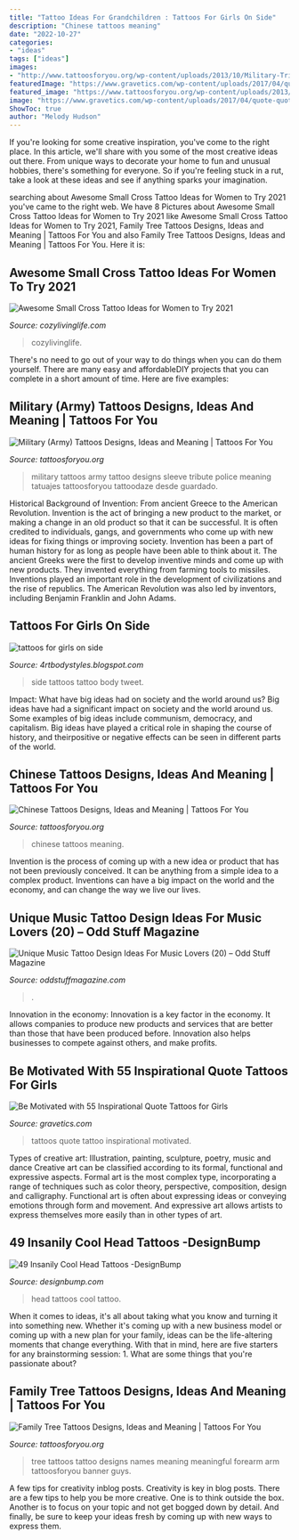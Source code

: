 ```yaml
---
title: "Tattoo Ideas For Grandchildren : Tattoos For Girls On Side"
description: "Chinese tattoos meaning"
date: "2022-10-27"
categories:
- "ideas"
tags: ["ideas"]
images:
- "http://www.tattoosforyou.org/wp-content/uploads/2013/10/Military-Tribute-Tattoos-768x1024.jpg"
featuredImage: "https://www.gravetics.com/wp-content/uploads/2017/04/quote-quotetattoos-quotetattoo-tattoo-tattoos-tattoosofinstagram-girlswithtattoos-love-lovetattoo.jpg"
featured_image: "https://www.tattoosforyou.org/wp-content/uploads/2013/11/Family-Tree-Tattoo-Designs-With-Names.jpg"
image: "https://www.gravetics.com/wp-content/uploads/2017/04/quote-quotetattoos-quotetattoo-tattoo-tattoos-tattoosofinstagram-girlswithtattoos-love-lovetattoo.jpg"
ShowToc: true
author: "Melody Hudson"
---
```



If you're looking for some creative inspiration, you've come to the right place. In this article, we'll share with you some of the most creative ideas out there. From unique ways to decorate your home to fun and unusual hobbies, there's something for everyone. So if you're feeling stuck in a rut, take a look at these ideas and see if anything sparks your imagination.

	

		
searching about Awesome Small Cross Tattoo Ideas for Women to Try 2021 you've came to the right web. We have 8 Pictures about Awesome Small Cross Tattoo Ideas for Women to Try 2021 like Awesome Small Cross Tattoo Ideas for Women to Try 2021, Family Tree Tattoos Designs, Ideas and Meaning | Tattoos For You and also Family Tree Tattoos Designs, Ideas and Meaning | Tattoos For You. Here it is:
		
    
## Awesome Small Cross Tattoo Ideas For Women To Try 2021

<img loading=lazy src="https://cozylivinglife.com/wp-content/uploads/2021/06/12-2-683x1024.jpg" onerror="this.onerror=null;this.src='https://tse3.mm.bing.net/th?id=OIP.HYp0JURUXOsagQytpHmnCwHaLG&amp;pid=15.1';" alt="Awesome Small Cross Tattoo Ideas for Women to Try 2021">

_Source: cozylivinglife.com_

>cozylivinglife. 

	

There's no need to go out of your way to do things when you can do them yourself. There are many easy and affordableDIY projects that you can complete in a short amount of time. Here are five examples: 

    
## Military (Army) Tattoos Designs, Ideas And Meaning | Tattoos For You

<img loading=lazy src="http://www.tattoosforyou.org/wp-content/uploads/2013/10/Military-Tribute-Tattoos-768x1024.jpg" onerror="this.onerror=null;this.src='https://tse2.mm.bing.net/th?id=OIP.PStC_xY8mbZExjSWOG4i4gHaJ4&amp;pid=15.1';" alt="Military (Army) Tattoos Designs, Ideas and Meaning | Tattoos For You">

_Source: tattoosforyou.org_

>military tattoos army tattoo designs sleeve tribute police meaning tatuajes tattoosforyou tattoodaze desde guardado. 

	

Historical Background of Invention: From ancient Greece to the American Revolution.
Invention is the act of bringing a new product to the market, or making a change in an old product so that it can be successful. It is often credited to individuals, gangs, and governments who come up with new ideas for fixing things or improving society. Invention has been a part of human history for as long as people have been able to think about it. The ancient Greeks were the first to develop inventive minds and come up with new products. They invented everything from farming tools to missiles. Inventions played an important role in the development of civilizations and the rise of republics. The American Revolution was also led by inventors, including Benjamin Franklin and John Adams.

    
## Tattoos For Girls On Side

<img loading=lazy src="http://1.bp.blogspot.com/-9ESG2Dv5cJ0/Ty5Bs9RtXVI/AAAAAAAAArw/3nB1d21j1VI/s1600/Women-Side-Tattoo-Design-Fashion-2012.jpg" onerror="this.onerror=null;this.src='https://tse4.mm.bing.net/th?id=OIP.EsCJDQKhi_t2grI-LpRocQHaJ4&amp;pid=15.1';" alt="tattoos for girls on side">

_Source: 4rtbodystyles.blogspot.com_

>side tattoos tattoo body tweet. 

	

Impact: What have big ideas had on society and the world around us?
Big ideas have had a significant impact on society and the world around us. Some examples of big ideas include communism, democracy, and capitalism. Big ideas have played a critical role in shaping the course of history, and theirpositive or negative effects can be seen in different parts of the world.

    
## Chinese Tattoos Designs, Ideas And Meaning | Tattoos For You

<img loading=lazy src="http://www.tattoosforyou.org/wp-content/uploads/2013/10/Chinese-Tattoos-768x1024.jpg" onerror="this.onerror=null;this.src='https://tse2.mm.bing.net/th?id=OIP.LolMsPsFGkg0jH4AYcPu2wHaJ4&amp;pid=15.1';" alt="Chinese Tattoos Designs, Ideas and Meaning | Tattoos For You">

_Source: tattoosforyou.org_

>chinese tattoos meaning. 

	

Invention is the process of coming up with a new idea or product that has not been previously conceived. It can be anything from a simple idea to a complex product. Inventions can have a big impact on the world and the economy, and can change the way we live our lives.

    
## Unique Music Tattoo Design Ideas For Music Lovers (20) – Odd Stuff Magazine

<img loading=lazy src="https://oddstuffmagazine.com/wp-content/uploads/2013/09/Music-Tattoos-20.jpg" onerror="this.onerror=null;this.src='https://tse4.mm.bing.net/th?id=OIP.g1BlM9SaG7jb7syLJbgf6wHaLC&amp;pid=15.1';" alt="Unique Music Tattoo Design Ideas For Music Lovers (20) – Odd Stuff Magazine">

_Source: oddstuffmagazine.com_

>. 

	

Innovation in the economy:
Innovation is a key factor in the economy. It allows companies to produce new products and services that are better than those that have been produced before. Innovation also helps businesses to compete against others, and make profits.

    
## Be Motivated With 55 Inspirational Quote Tattoos For Girls

<img loading=lazy src="https://www.gravetics.com/wp-content/uploads/2017/04/quote-quotetattoos-quotetattoo-tattoo-tattoos-tattoosofinstagram-girlswithtattoos-love-lovetattoo.jpg" onerror="this.onerror=null;this.src='https://tse1.mm.bing.net/th?id=OIP.g26A6g9rDojRWl6VRGCdMgHaHa&amp;pid=15.1';" alt="Be Motivated with 55 Inspirational Quote Tattoos for Girls">

_Source: gravetics.com_

>tattoos quote tattoo inspirational motivated. 

	

Types of creative art: Illustration, painting, sculpture, poetry, music and dance
Creative art can be classified according to its formal, functional and expressive aspects. Formal art is the most complex type, incorporating a range of techniques such as color theory, perspective, composition, design and calligraphy. Functional art is often about expressing ideas or conveying emotions through form and movement. And expressive art allows artists to express themselves more easily than in other types of art.

    
## 49 Insanily Cool Head Tattoos -DesignBump

<img loading=lazy src="https://cdn.designbump.com/wp-content/uploads/2015/10/7-tattoo-on-the-head-for-men.jpg" onerror="this.onerror=null;this.src='https://tse4.mm.bing.net/th?id=OIP.JoZs-7MiDzPFHJuPFfxVmgHaLH&amp;pid=15.1';" alt="49 Insanily Cool Head Tattoos -DesignBump">

_Source: designbump.com_

>head tattoos cool tattoo. 

	

When it comes to ideas, it's all about taking what you know and turning it into something new. Whether it's coming up with a new business model or coming up with a new plan for your family, ideas can be the life-altering moments that change everything. With that in mind, here are five starters for any brainstorming session: 1. What are some things that you're passionate about?

    
## Family Tree Tattoos Designs, Ideas And Meaning | Tattoos For You

<img loading=lazy src="https://www.tattoosforyou.org/wp-content/uploads/2013/11/Family-Tree-Tattoo-Designs-With-Names.jpg" onerror="this.onerror=null;this.src='https://tse1.mm.bing.net/th?id=OIP.l_gg8gXEcjGWF-YtwG--6QHaJ4&amp;pid=15.1';" alt="Family Tree Tattoos Designs, Ideas and Meaning | Tattoos For You">

_Source: tattoosforyou.org_

>tree tattoos tattoo designs names meaning meaningful forearm arm tattoosforyou banner guys. 

	

A few tips for creativity inblog posts.
Creativity is key in blog posts. There are a few tips to help you be more creative. One is to think outside the box. Another is to focus on your topic and not get bogged down by detail. And finally, be sure to keep your ideas fresh by coming up with new ways to express them.

